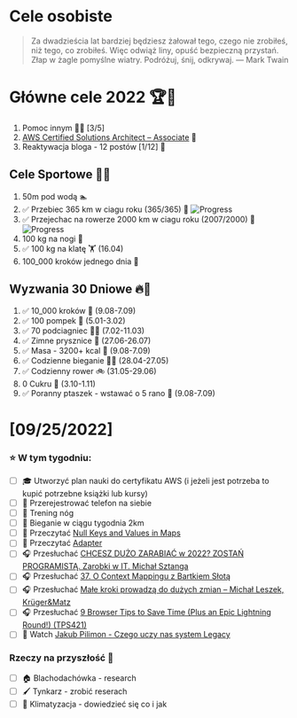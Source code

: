 Cele osobiste
==============
> Za dwadzieścia lat bardziej będziesz żałował tego, czego nie zrobiłeś, niż tego, co zrobiłeś. Więc odwiąż liny, opuść bezpieczną przystań. Złap w żagle pomyślne wiatry. Podróżuj, śnij, odkrywaj.
> — Mark Twain

# Główne cele 2022 🏆🥇
1. Pomoc innym 🧚‍♂️ [3/5]
2. [AWS Certified Solutions Architect – Associate](https://aws.amazon.com/certification/certified-solutions-architect-associate/) 📜
3. Reaktywacja bloga - 12 postów [1/12] 📝

## Cele Sportowe 💪🥈
1. 50m pod wodą 🏊
2. ✅ Przebiec 365 km w ciagu roku (365/365) 🏃 ![Progress](https://progress-bar.dev/100/)
3. ✅ Przejechac na rowerze 2000 km w ciagu roku (2007/2000) 🚴 ![Progress](https://progress-bar.dev/100/)
4. 100 kg na nogi 🦵
5. ✅ 100 kg na klatę 🏋️ (16.04)
6. 100_000 kroków jednego dnia 🚶

## Wyzwania 30 Dniowe 🔥🥉
1. ✅ 10_000 kroków 🦶 (9.08-7.09)
2. ✅ 100 pompek 🙇 (5.01-3.02)
3. ✅ 70 podciagniec 🏋️‍♂️ (7.02-11.03)
4. ✅ Zimne prysznice 🚿 (27.06-26.07)
5. ✅ Masa - 3200+ kcal 🍌 (9.08-7.09)
6. ✅ Codzienne bieganie 🏃‍♀️ (28.04-27.05)
7. ✅ Codzienny rower 🚲 (31.05-29.06)
8. 0 Cukru 🎂 (3.10-1.11)
9. ✅ Poranny ptaszek - wstawać o 5 rano 🌅 (9.08-7.09)

# [09/25/2022]
### ⭐ W tym tygodniu:
- [ ] 🎓 Utworzyć plan nauki do certyfikatu AWS (i jeżeli jest potrzeba to kupić potrzebne książki lub kursy)
- [ ] 📱 Przerejestrować telefon na siebie
- [ ] 🦵 Trening nóg
- [ ] 🏃 Bieganie w ciągu tygodnia 2km
- [ ] 📗 Przeczytać [Null Keys and Values in Maps](https://www.javaspecialists.eu/archive/Issue303-Null-Keys-and-Values-in-Maps.html)
- [ ] 📗 Przeczytać [Adapter](https://java-design-patterns.com/patterns/adapter/)
- [ ] 🎧 Przesłuchać [CHCESZ DUŻO ZARABIAĆ w 2022? ZOSTAŃ PROGRAMISTĄ. Zarobki w IT. Michał Sztanga](https://www.biznesmisja.pl/chcesz-duzo-zarabiac-w-2022-zostan-programista-zarobki-w-it-michal-sztanga/)
- [ ] 🎧 Przesłuchać [37. O Context Mappingu z Bartkiem Słotą](https://bettersoftwaredesign.pl/episodes/37)
- [ ] 🎧 Przesłuchać [Małe kroki prowadzą do dużych zmian – Michał Leszek, Krüger&Matz](https://zaprojektujswojezycie.pl/male-kroki-prowadza-do-duzych-zmian-michal-leszek-krugermatz/)
- [ ] 🎧 Przesłuchać [9 Browser Tips to Save Time (Plus an Epic Lightning Round!) (TPS421)](https://www.asianefficiency.com/podcasts/421-browser-tips/#)
- [ ] 🎥 Watch [Jakub Pilimon - Czego uczy nas system Legacy](https://youtu.be/ypggb3QBWts)

### Rzeczy na przyszłość 🏅
- [ ] 🏠 Blachodachówka - research
- [ ] 🖌️ Tynkarz - zrobić reserach
- [ ] 🥶 Klimatyzacja - dowiedzieć się co i jak
